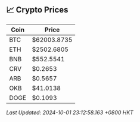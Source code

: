 ## 📈 Crypto Prices

| Coin | Price |
| ---- | ----- |
| BTC | $62003.8735 |
| ETH | $2502.6805 |
| BNB | $552.5541 |
| CRV | $0.2653 |
| ARB | $0.5657 |
| OKB | $41.0138 |
| DOGE | $0.1093 |

_Last Updated: 2024-10-01 23:12:58.163 +0800 HKT_